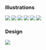 ### Illustrations

<img src="images/IMG_3271.jpg"/>

<img src="images/Lunar rabbit.jpeg"/>

<img src="images/IMG_0217.jpg"/>

<img src="images/IMG_0218.jpg"/>

<img src="images/IMG_0221.jpg"/>

<img src="images/IMG_0661.JPG"/>

### Design

<img src="images/Rocket Logo.jpg"/>
